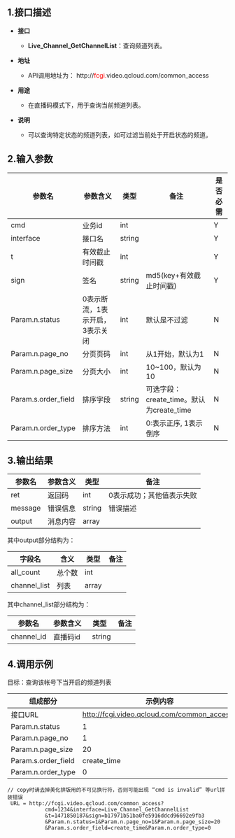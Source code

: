 ﻿
## 1.接口描述

- **接口**
  - **Live_Channel_GetChannelList**：查询频道列表。

- **地址**
  - API调用地址为： http://<font color='red'>fcgi.</font>video.qcloud.com/common_access

- **用途**
  - 在直播码模式下，用于查询当前频道列表。

- **说明**
  - 可以查询特定状态的频道列表，如可过滤当前处于开启状态的频道。

## 2.输入参数

| 参数名 | 参数含义 | 类型 | 备注 | 是否必需 |
|---------|---------|---------|---------|---------|
|cmd|业务id|int||Y|
|interface|接口名 |string | |Y|
|t|有效截止时间戳|int||Y|
|sign|签名|string|md5(key+有效截止时间戳)|Y|
| Param.n.status | 0表示断流，1表示开启，3表示关闭   | int  | 默认是不过滤 |  N   | 
|Param.n.page_no| 分页页码   | int |  从1开始，默认为1  |  N   | 
| Param.n.page_size | 分页大小 | int  | 10~100，默认为10 |  N | 
| Param.s.order_field|排序字段| string |可选字段：create_time。默认为create_time | N | 
| Param.n.order_type |排序方法 | int |0:表示正序, 1表示倒序 | N|


## 3.输出结果
| 参数名 | 参数含义 | 类型 | 备注            |
|---------|---------|---------|-----------|
| ret      | 返回码 |   int  |  0表示成功；其他值表示失败|
| message | 错误信息 |   string  |  错误描述|
|output|消息内容|  array  |     | | 

其中output部分结构为：

| 字段名 | 含义 | 类型 | 备注                 |
|---------|---------|---------|------------------|
| all_count | 总个数    |   int      |    |
| channel_list    | 列表 |   array  |    |

其中channel_list部分结构为：

|参数名|参数含义|类型|备注|
|---------|---------|---------|---------|
| channel_id | 直播码id  |    string |        |  


 
## 4.调用示例
目标：查询该帐号下当开启的频道列表

| 组成部分 |   示例内容           |
|-------------|------------------|
|接口URL| http://fcgi.video.qcloud.com/common_access?|
|Param.n.status      | 1 |
|Param.n.page_no       | 1 |
|Param.n.page_size | 20|
|Param.s.order_field | create_time |
|Param.n.order_type |0 |


```
// copy时请去掉美化排版用的不可见换行符，否则可能出现 “cmd is invalid” 等url拼装错误
 URL = http://fcgi.video.qcloud.com/common_access?
			cmd=1234&interface=Live_Channel_GetChannelList
			&t=1471850187&sign=b17971b51ba0fe5916ddcd96692e9fb3
			&Param.n.status=1&Param.n.page_no=1&Param.n.page_size=20
			&Param.s.order_field=create_time&Param.n.order_type=0
```


